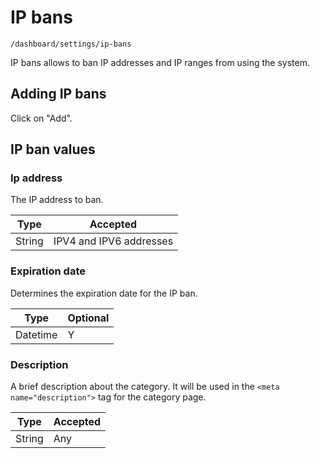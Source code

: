 # IP bans

`/dashboard/settings/ip-bans`

IP bans allows to ban IP addresses and IP ranges from using the system.

## Adding IP bans

Click on "Add".

## IP ban values

### Ip address

The IP address to ban.

| Type   | Accepted                |
| ------ | ----------------------- |
| String | IPV4 and IPV6 addresses |

### Expiration date

Determines the expiration date for the IP ban.

| Type     | Optional |
| -------- | -------- |
| Datetime | Y        |

### Description

A brief description about the category. It will be used in the `<meta name="description">` tag for the category page.

| Type   | Accepted |
| ------ | -------- |
| String | Any      |

